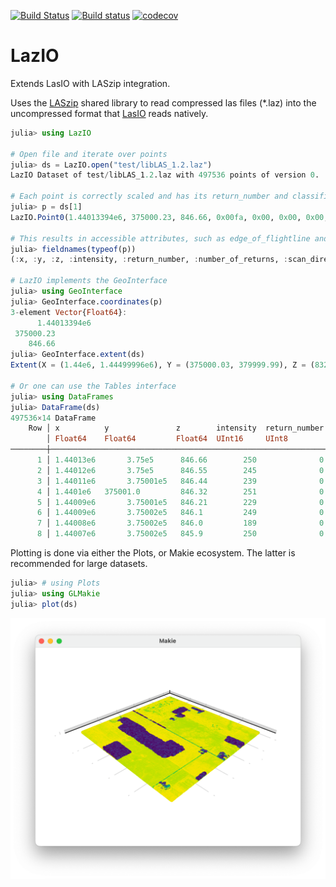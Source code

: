 [![Build Status](https://travis-ci.org/evetion/LazIO.jl.svg?branch=master)](https://travis-ci.org/evetion/LazIO.jl)
[![Build status](https://ci.appveyor.com/api/projects/status/ej4vh8243emhg5es/branch/master?svg=true)](https://ci.appveyor.com/project/evetion/lazio-jl/branch/master)
[![codecov](https://codecov.io/gh/evetion/LazIO.jl/branch/master/graph/badge.svg)](https://codecov.io/gh/evetion/LazIO.jl)


# LazIO
Extends LasIO with LASzip integration.

Uses the [LASzip](https://github.com/LASzip/LASzip/) shared library to read compressed las files (\*.laz) into the uncompressed format that [LasIO](https://github.com/visr/LasIO.jl) reads natively.

```julia
julia> using LazIO

# Open file and iterate over points
julia> ds = LazIO.open("test/libLAS_1.2.laz")
LazIO Dataset of test/libLAS_1.2.laz with 497536 points of version 0.

# Each point is correctly scaled and has its return_number and classification widened
julia> p = ds[1]
LazIO.Point0(1.44013394e6, 375000.23, 846.66, 0x00fa, 0x00, 0x00, 0x00, false, 2, false, false, false, 0x00, 0x001d)

# This results in accessible attributes, such as edge_of_flightline and withheld
julia> fieldnames(typeof(p))
(:x, :y, :z, :intensity, :return_number, :number_of_returns, :scan_direction, :edge_of_flight_line, :classification, :synthetic, :key_point, :withheld, :user_data, :point_source_id)

# LazIO implements the GeoInterface
julia> using GeoInterface
julia> GeoInterface.coordinates(p)
3-element Vector{Float64}:
      1.44013394e6
 375000.23
    846.66
julia> GeoInterface.extent(ds)
Extent(X = (1.44e6, 1.44499996e6), Y = (375000.03, 379999.99), Z = (832.1800000000001, 972.6700000000001))

# Or one can use the Tables interface
julia> using DataFrames
julia> DataFrame(ds)
497536×14 DataFrame
    Row │ x          y               z        intensity  return_number  number ⋯
        │ Float64    Float64         Float64  UInt16     UInt8          UInt8  ⋯
────────┼───────────────────────────────────────────────────────────────────────
      1 │ 1.44013e6       3.75e5      846.66        250              0         ⋯
      2 │ 1.44012e6       3.75e5      846.55        245              0
      3 │ 1.44011e6       3.75001e5   846.44        239              0
      4 │ 1.4401e6   375001.0         846.32        251              0
      5 │ 1.44009e6       3.75001e5   846.21        229              0         ⋯
      6 │ 1.44009e6       3.75002e5   846.1         249              0
      7 │ 1.44008e6       3.75002e5   846.0         189              0
      8 │ 1.44007e6       3.75002e5   845.9         250              0

```

Plotting is done via either the Plots, or Makie ecosystem. The latter is recommended for large datasets.

```julia
julia> # using Plots
julia> using GLMakie
julia> plot(ds)
```
![](plot-fs8.png)
